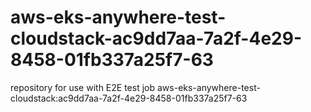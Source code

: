 # aws-eks-anywhere-test-cloudstack-ac9dd7aa-7a2f-4e29-8458-01fb337a25f7-63
repository for use with E2E test job aws-eks-anywhere-test-cloudstack:ac9dd7aa-7a2f-4e29-8458-01fb337a25f7-63
